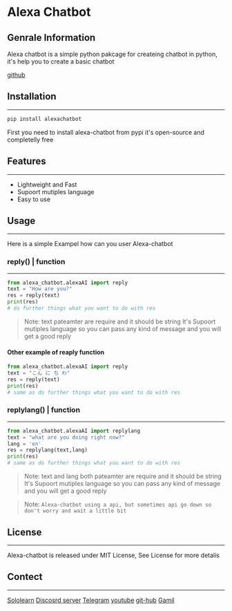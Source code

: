 # Alexa Chatbot

## Genrale Information

Alexa chatbot is a simple  python pakcage for createing chatbot in python, it's help you to create a basic chatbot




[github](https://github.com/A-l-t-e-r-o/Alexa-chatbot)

## Installation
---
```python
pip install alexachatbot
```

First you need to install alexa-chatbot from pypi it's open-source and completelly free




## Features
---
- Lightweight and Fast
- Supoort mutiples language
- Easy to use




## Usage
---

Here is a simple Exampel how can you user Alexa-chatbot

### reply() | function

---
```python
from alexa_chatbot.alexaAI import reply
text = "How are you?"
res = reply(text)
print(res)
# do further things what you want to do with res
```

> Note: text pateamter are require and it should be string
> It's Supoort mutiples language so you can pass any kind of message and you will get a good reply

#### Other example of reaply function
```python
from alexa_chatbot.alexaAI import reply
text = "こん に ち わ"
res = reply(text)
print(res)
# same as do further things what you want to do with res
```


### replylang() | function
---

```python
from alexa_chatbot.alexaAI import replylang
text = "what are you doing right now?"
lang = 'en'
res = replylang(text,lang)
print(res)
# same as do further things what you want to do with res
```
> Note: text and lang both pateamter are require and it should be string
> It's Supoort mutiples language so you can pass any kind of message and you will get a good reply







> Note: `Alexa-chatbot using a api, but sometimes api go down so don't worry and wait a little bit` 

## License
---
Alexa-chatbot is released under MIT License, See License for more detalis

## Contect 
---

[Sololearn](https://www.sololearn.com/Profile/20092467/?ref=app)
[Discosrd server](https://discord.gg/9HeumuBCbV)
[Telegram](https://t.me/joinchat/OC_bVbchsz8zMjY1)
[youtube](https://www.youtube.com/channel/UCEY672gqkUt-EdFuAXRQtLQ)
[git-hub](https://www.sololearn.com/Profile/20092467/?ref=app)
[Gamil](alteromiiller@gmail.com)